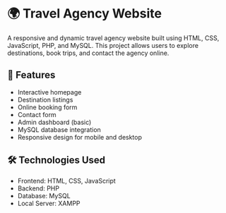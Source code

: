 # 🌍 Travel Agency Website

A responsive and dynamic travel agency website built using HTML, CSS, JavaScript, PHP, and MySQL. This project allows users to explore destinations, book trips, and contact the agency online.

## 🚀 Features

- Interactive homepage
- Destination listings
- Online booking form
- Contact form
- Admin dashboard (basic)
- MySQL database integration
- Responsive design for mobile and desktop

## 🛠️ Technologies Used

- Frontend: HTML, CSS, JavaScript
- Backend: PHP
- Database: MySQL
- Local Server: XAMPP

